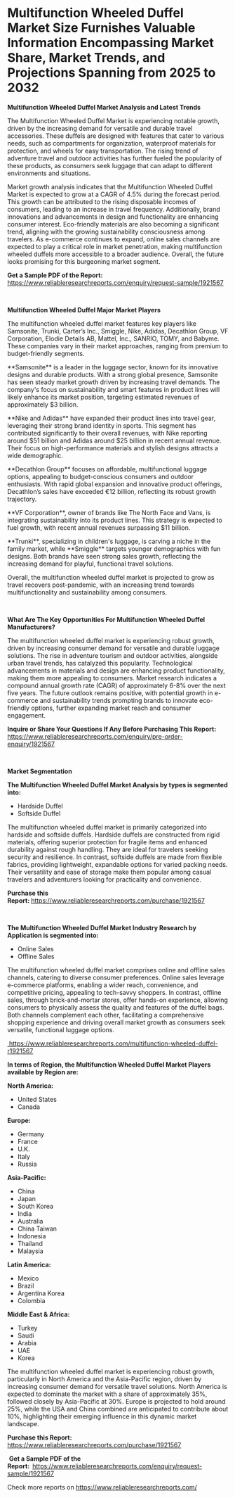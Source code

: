 <p><h1>Multifunction Wheeled Duffel Market Size Furnishes Valuable Information Encompassing Market Share, Market Trends, and Projections Spanning from 2025 to 2032</h1></p><p><strong>Multifunction Wheeled Duffel Market Analysis and Latest Trends</strong></p>
<p><p>The Multifunction Wheeled Duffel Market is experiencing notable growth, driven by the increasing demand for versatile and durable travel accessories. These duffels are designed with features that cater to various needs, such as compartments for organization, waterproof materials for protection, and wheels for easy transportation. The rising trend of adventure travel and outdoor activities has further fueled the popularity of these products, as consumers seek luggage that can adapt to different environments and situations.</p><p>Market growth analysis indicates that the Multifunction Wheeled Duffel Market is expected to grow at a CAGR of 4.5% during the forecast period. This growth can be attributed to the rising disposable incomes of consumers, leading to an increase in travel frequency. Additionally, brand innovations and advancements in design and functionality are enhancing consumer interest. Eco-friendly materials are also becoming a significant trend, aligning with the growing sustainability consciousness among travelers. As e-commerce continues to expand, online sales channels are expected to play a critical role in market penetration, making multifunction wheeled duffels more accessible to a broader audience. Overall, the future looks promising for this burgeoning market segment.</p></p>
<p><strong>Get a Sample PDF of the Report:&nbsp;</strong> <a href="https://www.reliableresearchreports.com/enquiry/request-sample/1921567?utm_campaign=2328&utm_medium=2&utm_source=Github&utm_content=ia&utm_term=10022025&utm_id=multifunction-wheeled-duffel">https://www.reliableresearchreports.com/enquiry/request-sample/1921567</a></p>
<p>&nbsp;</p>
<p><strong>Multifunction Wheeled Duffel Major Market Players</strong></p>
<p><p>The multifunction wheeled duffel market features key players like Samsonite, Trunki, Carter’s Inc., Smiggle, Nike, Adidas, Decathlon Group, VF Corporation, Elodie Details AB, Mattel, Inc., SANRIO, TOMY, and Babyme. These companies vary in their market approaches, ranging from premium to budget-friendly segments.</p><p>**Samsonite** is a leader in the luggage sector, known for its innovative designs and durable products. With a strong global presence, Samsonite has seen steady market growth driven by increasing travel demands. The company's focus on sustainability and smart features in product lines will likely enhance its market position, targeting estimated revenues of approximately $3 billion.</p><p>**Nike and Adidas** have expanded their product lines into travel gear, leveraging their strong brand identity in sports. This segment has contributed significantly to their overall revenues, with Nike reporting around $51 billion and Adidas around $25 billion in recent annual revenue. Their focus on high-performance materials and stylish designs attracts a wide demographic.</p><p>**Decathlon Group** focuses on affordable, multifunctional luggage options, appealing to budget-conscious consumers and outdoor enthusiasts. With rapid global expansion and innovative product offerings, Decathlon’s sales have exceeded €12 billion, reflecting its robust growth trajectory.</p><p>**VF Corporation**, owner of brands like The North Face and Vans, is integrating sustainability into its product lines. This strategy is expected to fuel growth, with recent annual revenues surpassing $11 billion.</p><p>**Trunki**, specializing in children's luggage, is carving a niche in the family market, while **Smiggle** targets younger demographics with fun designs. Both brands have seen strong sales growth, reflecting the increasing demand for playful, functional travel solutions.</p><p>Overall, the multifunction wheeled duffel market is projected to grow as travel recovers post-pandemic, with an increasing trend towards multifunctionality and sustainability among consumers.</p></p>
<p>&nbsp;</p>
<p><strong>What Are The Key Opportunities For Multifunction Wheeled Duffel Manufacturers?</strong></p>
<p><p>The multifunction wheeled duffel market is experiencing robust growth, driven by increasing consumer demand for versatile and durable luggage solutions. The rise in adventure tourism and outdoor activities, alongside urban travel trends, has catalyzed this popularity. Technological advancements in materials and design are enhancing product functionality, making them more appealing to consumers. Market research indicates a compound annual growth rate (CAGR) of approximately 6-8% over the next five years. The future outlook remains positive, with potential growth in e-commerce and sustainability trends prompting brands to innovate eco-friendly options, further expanding market reach and consumer engagement.</p></p>
<p><strong>Inquire or Share Your Questions If Any Before Purchasing This Report:</strong> <a href="https://www.reliableresearchreports.com/enquiry/pre-order-enquiry/1921567?utm_campaign=2328&utm_medium=2&utm_source=Github&utm_content=ia&utm_term=10022025&utm_id=multifunction-wheeled-duffel">https://www.reliableresearchreports.com/enquiry/pre-order-enquiry/1921567</a></p>
<p>&nbsp;</p>
<p><strong>Market Segmentation</strong></p>
<p><strong>The Multifunction Wheeled Duffel Market Analysis by types is segmented into:</strong></p>
<p><ul><li>Hardside Duffel</li><li>Softside Duffel</li></ul></p>
<p><p>The multifunction wheeled duffel market is primarily categorized into hardside and softside duffels. Hardside duffels are constructed from rigid materials, offering superior protection for fragile items and enhanced durability against rough handling. They are ideal for travelers seeking security and resilience. In contrast, softside duffels are made from flexible fabrics, providing lightweight, expandable options for varied packing needs. Their versatility and ease of storage make them popular among casual travelers and adventurers looking for practicality and convenience.</p></p>
<p><strong>Purchase this Report:&nbsp;</strong><a href="https://www.reliableresearchreports.com/purchase/1921567?utm_campaign=2328&utm_medium=2&utm_source=Github&utm_content=ia&utm_term=10022025&utm_id=multifunction-wheeled-duffel">https://www.reliableresearchreports.com/purchase/1921567</a></p>
<p>&nbsp;</p>
<p><strong>The Multifunction Wheeled Duffel Market Industry Research by Application is segmented into:</strong></p>
<p><ul><li>Online Sales</li><li>Offline Sales</li></ul></p>
<p><p>The multifunction wheeled duffel market comprises online and offline sales channels, catering to diverse consumer preferences. Online sales leverage e-commerce platforms, enabling a wider reach, convenience, and competitive pricing, appealing to tech-savvy shoppers. In contrast, offline sales, through brick-and-mortar stores, offer hands-on experience, allowing consumers to physically assess the quality and features of the duffel bags. Both channels complement each other, facilitating a comprehensive shopping experience and driving overall market growth as consumers seek versatile, functional luggage options.</p></p>
<p><a href="https://www.reliableresearchreports.com/multifunction-wheeled-duffel-r1921567?utm_campaign=2328&utm_medium=2&utm_source=Github&utm_content=ia&utm_term=10022025&utm_id=multifunction-wheeled-duffel">&nbsp;https://www.reliableresearchreports.com/multifunction-wheeled-duffel-r1921567</a></p>
<p><strong>In terms of Region, the Multifunction Wheeled Duffel Market Players available by Region are:</strong></p>
<p>
    <p> <strong> North America: </strong>
        <ul>
            <li>United States</li>
            <li>Canada</li>
        </ul>
        </p> 
    <p> <strong> Europe: </strong>
        <ul>
            <li>Germany</li>
            <li>France</li>
            <li>U.K.</li>
            <li>Italy</li>
            <li>Russia</li>
        </ul>
        </p> 
    <p> <strong> Asia-Pacific: </strong>
        <ul>
            <li>China</li>
            <li>Japan</li>
            <li>South Korea</li>
            <li>India</li>
            <li>Australia</li>
            <li>China Taiwan</li>
            <li>Indonesia</li>
            <li>Thailand</li>
            <li>Malaysia</li>
        </ul>
        </p> 
    <p> <strong> Latin America: </strong>
        <ul>
            <li>Mexico</li>
            <li>Brazil</li>
            <li>Argentina Korea</li>
            <li>Colombia</li>
        </ul>
        </p> 
    <p> <strong> Middle East & Africa: </strong>
        <ul>
            <li>Turkey</li>
            <li>Saudi</li>
            <li>Arabia</li>
            <li>UAE</li>
            <li>Korea</li>
        </ul>
    </p>
    </p>
<p><p>The multifunction wheeled duffel market is experiencing robust growth, particularly in North America and the Asia-Pacific region, driven by increasing consumer demand for versatile travel solutions. North America is expected to dominate the market with a share of approximately 35%, followed closely by Asia-Pacific at 30%. Europe is projected to hold around 25%, while the USA and China combined are anticipated to contribute about 10%, highlighting their emerging influence in this dynamic market landscape.</p></p>
<p><strong>Purchase this Report: </strong><a href="https://www.reliableresearchreports.com/purchase/1921567?utm_campaign=2328&utm_medium=2&utm_source=Github&utm_content=ia&utm_term=10022025&utm_id=multifunction-wheeled-duffel">https://www.reliableresearchreports.com/purchase/1921567</a></p>
<p>&nbsp;<strong>Get a Sample PDF of the Report:&nbsp;&nbsp;</strong><a href="https://www.reliableresearchreports.com/enquiry/request-sample/1921567?utm_campaign=2328&utm_medium=2&utm_source=Github&utm_content=ia&utm_term=10022025&utm_id=multifunction-wheeled-duffel">https://www.reliableresearchreports.com/enquiry/request-sample/1921567</a></p>
<p><strong></strong></p>
<p>Check more reports on <a href="https://www.reliableresearchreports.com/?utm_campaign=2328&utm_medium=2&utm_source=Github&utm_content=ia&utm_term=10022025&utm_id=multifunction-wheeled-duffel">https://www.reliableresearchreports.com/</a></p>